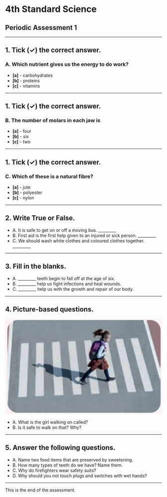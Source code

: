 <!--
marp: true
theme: academic
math: katex
class:
 - invert
-->

# 4th Standard Science
## Periodic Assessment 1
---
<!--header: Periodic Assessment 1
-->

## 1. Tick (✓) the correct answer.
### A. Which nutrient gives us the energy to do work?
- **[a]** - carbohydrates
- **[b]** - proteins
- **[c]** - vitamins

---

## 1. Tick (✓) the correct answer.
### B. The number of molars in each jaw is
- **[a]** - four
- **[b]** - six
- **[c]** - two

---

## 1. Tick (✓) the correct answer.
### C. Which of these is a natural fibre?
- **[a]** - jute
- **[b]** - polyester
- **[c]** - nylon

---

## 2. Write True or False.
- A. It is safe to get on or off a moving bus. _________
- B. First aid is the first help given to an injured or sick person. _________
- C. We should wash white clothes and coloured clothes together. _________

---

## 3. Fill in the blanks.
- A. _________ teeth begin to fall off at the age of six.
- B. _________ help us fight infections and heal wounds.
- C. _________ help us with the growth and repair of our body.

---

## 4. Picture-based questions.
![Image](img/sci-1.png)
- A. What is the girl walking on called?
- B. Is it safe to walk on that? Why?

---

## 5. Answer the following questions.
- A. Name two food items that are preserved by sweetening.
- B. How many types of teeth do we have? Name them.
- C. Why do firefighters wear safety suits?
- D. Why should you not touch plugs and switches with wet hands?

---
This is the end of the assessment.